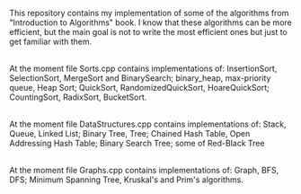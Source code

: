 This repository contains my implementation of some of the algorithms from "Introduction to Algorithms" book. I know that these algorithms can be more efficient, but the main goal is not to write the most efficient ones but just to get familiar with them.<br/>
<br/>

At the moment file Sorts.cpp contains implementations of: InsertionSort, SelectionSort, MergeSort and BinarySearch; binary_heap, max-priority queue, Heap Sort; QuickSort, RandomizedQuickSort, HoareQuickSort; CountingSort, RadixSort, BucketSort. <br/>
<br/>

At the moment file DataStructures.cpp contains implementations of:  Stack, Queue, Linked List; Binary Tree, Tree; Chained Hash Table, Open Addressing Hash Table; Binary Search Tree; some of Red-Black Tree<br/>
<br/>

At the moment file Graphs.cpp contains implementations of:  Graph, BFS, DFS; Minimum Spanning Tree, Kruskal's and Prim's algorithms.<br/>
<br/>